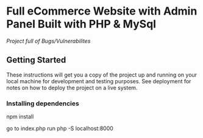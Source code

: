 # Full eCommerce Website with Admin Panel Built with PHP & MySql

*Project full of Bugs/Vulnerabilites*

## Getting Started

These instructions will get you a copy of the project up and running on your local machine for development and testing purposes. See deployment for notes on how to deploy the project on a live system.

### Installing dependencies

npm install 

go to index.php run  php -S localhost:8000
<!-- Database Configuration
```
- Download zip file and Unzip file on your local server.
- Put this file inside “c:/xampp/htdocs/” .
- Open phpmyadmin
- Create Database named “ecom_store”.
- Import database : /ecom_store.sql
- Open Your browser put inside URL: "http://localhost/AEM/”
- To Login as admin : ”http://localhost/AEM/admin_area” -->


